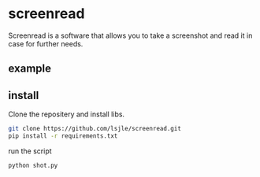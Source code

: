 # screenread
Screenread is a software that allows you to take a screenshot and read it in case for further needs.
## example

## install
Clone the repositery and install libs.
```sh
git clone https://github.com/lsjle/screenread.git
pip install -r requirements.txt
```
run the script
```sh
python shot.py
```
